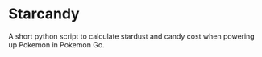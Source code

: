 # Starcandy
A short python script to calculate stardust and candy cost when powering up Pokemon in Pokemon Go.

